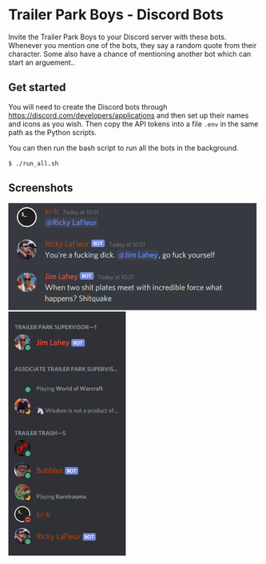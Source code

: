 # Trailer Park Boys - Discord Bots
Invite the Trailer Park Boys to your Discord server with these bots.
Whenever you mention one of the bots, they say a random quote from their character.
Some also have a chance of mentioning another bot which can start an arguement..

## Get started
You will need to create the Discord bots through https://discord.com/developers/applications and then set up their names and icons as you wish. Then copy the API tokens into a file `.env` in the same path as the Python scripts.

You can then run the bash script to run all the bots in the background.
```
$ ./run_all.sh
```

## Screenshots

![Example of an interaction](https://github.com/kr-b/Trailer-Park-Boys-Discord-Bots/blob/master/screenshots/response.PNG)
![Example of bot setup](https://github.com/kr-b/Trailer-Park-Boys-Discord-Bots/blob/master/screenshots/roles.PNG)
